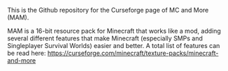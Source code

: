 This is the Github repository for the Curseforge page of MC and More (MAM). 

MAM is a 16-bit resource pack for Minecraft that works like a mod, adding several different features that make Minecraft (especially SMPs and Singleplayer Survival Worlds) easier and better. A total list of features can be read here: https://curseforge.com/minecraft/texture-packs/minecraft-and-more
